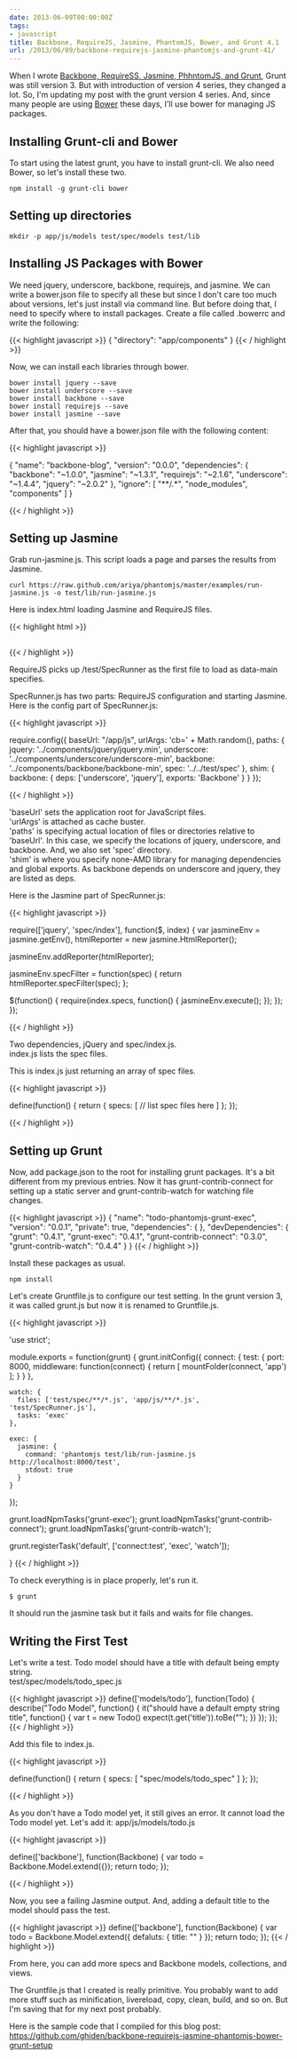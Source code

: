 ```yaml
---
date: 2013-06-09T00:00:00Z
tags:
- javascript
title: Backbone, RequireJS, Jasmine, PhantomJS, Bower, and Grunt 4.1
url: /2013/06/09/backbone-requirejs-jasmine-phantomjs-and-grunt-41/
---
```


When I wrote [Backbone, RequireSS, Jasmine, PhhntomJS, and Grunt](http://hdnrnzk.me/2013/01/10/backbone-requirejs-jasmine-phantomjs-and-grunt), Grunt was still version 3. But with introduction of version 4 series, they changed a lot. So, I'm updating my post with the grunt version 4 series. And, since many people are using [Bower](http://bower.io/) these days, I'll use bower for managing JS packages.  

## Installing Grunt-cli and Bower

To start using the latest grunt, you have to install grunt-cli. We also need Bower, so let's install these two.

    npm install -g grunt-cli bower

## Setting up directories

    mkdir -p app/js/models test/spec/models test/lib

## Installing JS Packages with Bower

We need jquery, underscore, backbone, requirejs, and jasmine. We can write a bower.json file to specify all these but since I don't care too much about versions, let's just install via command line. But before doing that, I need to specify where to install packages. Create a file called .bowerrc and write the following:

{{< highlight javascript >}}
{
    "directory": "app/components"
}
{{< / highlight >}}

Now, we can install each libraries through bower.

    bower install jquery --save
    bower install underscore --save
    bower install backbone --save
    bower install requirejs --save
    bower install jasmine --save

After that, you should have a bower.json file with the following content:  

{{< highlight javascript >}}

{
  "name": "backbone-blog",
  "version": "0.0.0",
  "dependencies": {
    "backbone": "~1.0.0",
    "jasmine": "~1.3.1",
    "requirejs": "~2.1.6",
    "underscore": "~1.4.4",
    "jquery": "~2.0.2"
  },
  "ignore": [
    "**/.*",
    "node_modules",
    "components"
  ]
}

{{< / highlight >}}

## Setting up Jasmine

Grab run-jasmine.js. This script loads a page and parses the results from Jasmine.

    curl https://raw.github.com/ariya/phantomjs/master/examples/run-jasmine.js -o test/lib/run-jasmine.js

Here is index.html loading Jasmine and RequireJS files.

{{< highlight html >}}

<!doctype html>
<html lang="en">
<head>
  <meta charset="UTF-8">
  <title>Jasmine Spec Runner</title>
  <link rel="stylesheet" href="../app/components/jasmine/lib/jasmine-core/jasmine.css">
</head>
<body>
  <div id="sandbox" style="overflow:hidden; height:1px;"></div>
  <script src="../app/components/jasmine/lib/jasmine-core/jasmine.js"></script>
  <script src="../app/components/jasmine/lib/jasmine-core/jasmine-html.js"></script>
  <script src="../app/components/requirejs/require.js" data-main="SpecRunner"></script>
</body>
</html>

{{< / highlight >}}

RequireJS picks up /test/SpecRunner as the first file to load as data-main specifies.  

SpecRunner.js has two parts: RequireJS configuration and starting Jasmine.
Here is the config part of SpecRunner.js:

{{< highlight javascript >}}

require.config({
  baseUrl: "/app/js",
  urlArgs: 'cb=' + Math.random(),
  paths: {
    jquery: '../components/jquery/jquery.min',
    underscore: '../components/underscore/underscore-min',
    backbone: '../components/backbone/backbone-min',
    spec: '../../test/spec'
  },
  shim: {
    backbone: {
      deps: ['underscore', 'jquery'],
      exports: 'Backbone'
    }
  }
});

{{< / highlight >}}

'baseUrl' sets the application root for JavaScript files.  
'urlArgs' is attached as cache buster.  
'paths' is specifying actual location of files or directories relative to 'baseUrl'. In this case, we specify the locations of jquery, underscore, and backbone. And, we also set 'spec' directory.  
'shim' is where you specify none-AMD library for managing dependencies and global exports. As backbone depends on underscore and jquery, they are listed as deps.  

Here is the Jasmine part of SpecRunner.js:

{{< highlight javascript >}}

require(['jquery', 'spec/index'], function($, index) {
  var jasmineEnv = jasmine.getEnv(),
      htmlReporter = new jasmine.HtmlReporter();

  jasmineEnv.addReporter(htmlReporter);

  jasmineEnv.specFilter = function(spec) {
    return htmlReporter.specFilter(spec);
  };

  $(function() {
    require(index.specs, function() {
      jasmineEnv.execute();
    });
  });
});

{{< / highlight >}}

Two dependencies, jQuery and spec/index.js.  
index.js lists the spec files.  

This is index.js just returning an array of spec files.

{{< highlight javascript >}}

define(function() {
  return {
    specs: [
      // list spec files here
    ]
  };
});

{{< / highlight >}}

## Setting up Grunt

Now, add package.json to the root for installing grunt packages. It's a bit different from my previous entries. Now it has grunt-contrib-connect for setting up a static server and grunt-contrib-watch for watching file changes.

{{< highlight javascript >}}
{
  "name": "todo-phantomjs-grunt-exec",
  "version": "0.0.1",
  "private": true,
  "dependencies": { },
  "devDependencies": {
    "grunt": "0.4.1",
    "grunt-exec": "0.4.1",
    "grunt-contrib-connect": "0.3.0",
    "grunt-contrib-watch": "0.4.4"
  }
}
{{< / highlight >}}

Install these packages as usual.

    npm install

Let's create Gruntfile.js to configure our test setting. In the grunt version 3, it was called grunt.js but now it is renamed to Gruntfile.js.

{{< highlight javascript >}}

'use strict';

module.exports = function(grunt) {
  grunt.initConfig({
    connect: {
      test: {
        port: 8000,
        middleware: function(connect) {
          return [
            mountFolder(connect, 'app')
          ];
        }
      }
    },

    watch: {
      files: ['test/spec/**/*.js', 'app/js/**/*.js', 'test/SpecRunner.js'],
      tasks: 'exec'
    },

    exec: {
      jasmine: {
        command: 'phantomjs test/lib/run-jasmine.js http://localhost:8000/test',
        stdout: true
      }
    }
  });

  grunt.loadNpmTasks('grunt-exec');
  grunt.loadNpmTasks('grunt-contrib-connect');
  grunt.loadNpmTasks('grunt-contrib-watch');

  grunt.registerTask('default', ['connect:test', 'exec', 'watch']);

}
{{< / highlight >}}

To check everything is in place properly, let's run it.

    $ grunt

It should run the jasmine task but it fails and waits for file changes.  

## Writing the First Test

Let's write a test.
Todo model should have a title with default being empty string.  
test/spec/models/todo_spec.js

{{< highlight javascript >}}
define(['models/todo'], function(Todo) {
  describe("Todo Model", function() {
    it("should have a default empty string title", function() {
      var t = new Todo()
      expect(t.get('title')).toBe("");
    })
  });
});
{{< / highlight >}}

Add this file to index.js.

{{< highlight javascript >}}

define(function() {
  return {
    specs: [
      "spec/models/todo_spec"
    ]
  };
});

{{< / highlight >}}

As you don't have a Todo model yet, it still gives an error. It cannot load the Todo model yet.
Let's add it: app/js/models/todo.js

{{< highlight javascript >}}

define(['backbone'], function(Backbone) {
  var todo = Backbone.Model.extend({});
  return todo;
});

{{< / highlight >}}

Now, you see a failing Jasmine output. And, adding a default title to the model should pass the test.

{{< highlight javascript >}}
define(['backbone'], function(Backbone) {
  var todo = Backbone.Model.extend({
    defaluts: {
      title: ""
    }
  });
  return todo;
});
{{< / highlight >}}

From here, you can add more specs and Backbone models, collections, and views.

The Gruntfile.js that I created is really primitive. You probably want to add more stuff such as minification, livereload, copy, clean, build, and so on. But I'm saving that for my next post probably.

Here is the sample code that I compiled for this blog post: <https://github.com/ghiden/backbone-requirejs-jasmine-phantomjs-bower-grunt-setup>

